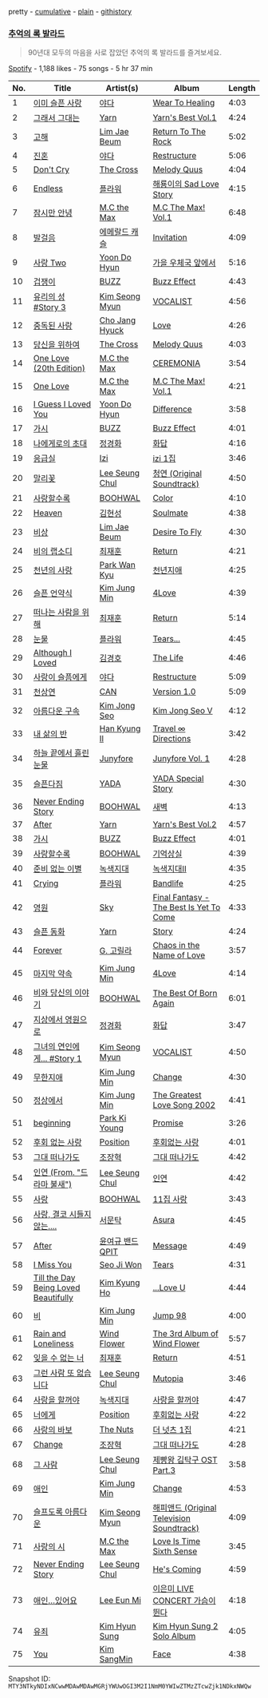 pretty - [cumulative](/playlists/cumulative/37i9dQZF1DX53hLvTvX3eQ.md) - [plain](/playlists/plain/37i9dQZF1DX53hLvTvX3eQ) - [githistory](https://github.githistory.xyz/mackorone/spotify-playlist-archive/blob/main/playlists/plain/37i9dQZF1DX53hLvTvX3eQ)

### [추억의 록 발라드](https://open.spotify.com/playlist/37i9dQZF1DX53hLvTvX3eQ)

> 90년대 모두의 마음을 사로 잡았던 추억의 록 발라드를 즐겨보세요.

[Spotify](https://open.spotify.com/user/spotify) - 1,188 likes - 75 songs - 5 hr 37 min

| No. | Title | Artist(s) | Album | Length |
|---|---|---|---|---|
| 1 | [이미 슬픈 사랑](https://open.spotify.com/track/4OKJVnIyO8KRq182dstNOI) | [야다](https://open.spotify.com/artist/3YB77fanbqqyPS7NstYpOE) | [Wear To Healing](https://open.spotify.com/album/2AnkRwvtuLl5DwmrwSRndo) | 4:03 |
| 2 | [그래서 그대는](https://open.spotify.com/track/5aVuzoktGBQRedWuHqRhLC) | [Yarn](https://open.spotify.com/artist/3226f2U0gI31nf1pUdNO8t) | [Yarn's Best Vol.1](https://open.spotify.com/album/43fHwMitZWvkOAN4aeI4jP) | 4:24 |
| 3 | [고해](https://open.spotify.com/track/1cEODRpsqyAvzQvYJnDcGu) | [Lim Jae Beum](https://open.spotify.com/artist/7cYFopPCh8aSpBHANLgLaV) | [Return To The Rock](https://open.spotify.com/album/4zDVnS4MFbmPNteEQBknoB) | 5:02 |
| 4 | [진혼](https://open.spotify.com/track/2BxUjHQRrYX82cP3wDvOTU) | [야다](https://open.spotify.com/artist/3YB77fanbqqyPS7NstYpOE) | [Restructure](https://open.spotify.com/album/6NEUkvavXv0GoJYxWPpfLp) | 5:06 |
| 5 | [Don't Cry](https://open.spotify.com/track/5wJOqoOsEqJWoHaisUpDVV) | [The Cross](https://open.spotify.com/artist/5iWp4nvZ8u0DxQjVIidCuC) | [Melody Quus](https://open.spotify.com/album/6Nb2dANlImyX56CsWHxDEW) | 4:04 |
| 6 | [Endless](https://open.spotify.com/track/1OzCTRwO4znqWZsPJZpRSt) | [플라워](https://open.spotify.com/artist/5sp44iOiTOC0lXmN8zMRaT) | [해룡이의 Sad Love Story](https://open.spotify.com/album/7KFnrJoRlzphnYp2tZefaS) | 4:15 |
| 7 | [잠시만 안녕](https://open.spotify.com/track/7fyEwJts3Fv2D4MIt5I1M9) | [M.C the Max](https://open.spotify.com/artist/3MaRWfwKpbYnkYHC5gRKYo) | [M.C The Max! Vol.1](https://open.spotify.com/album/0FPzOi7YqDtrJAqnfq3O4T) | 6:48 |
| 8 | [발걸음](https://open.spotify.com/track/7JN8HvhCflgYz0ZqZeoljj) | [에메랄드 캐슬](https://open.spotify.com/artist/7zPGoXRG2xvV99yRfzM3Yp) | [Invitation](https://open.spotify.com/album/1E1VNOZbbsnKxEpRgXP5Jd) | 4:09 |
| 9 | [사랑 Two](https://open.spotify.com/track/5EGZGkg7DuToUdEa88W2xQ) | [Yoon Do Hyun](https://open.spotify.com/artist/6KsmQPHXE3qhzNNBPSZ0eB) | [가을 우체국 앞에서](https://open.spotify.com/album/78rKb6IVqCQRpfQPBJwKTt) | 5:16 |
| 10 | [겁쟁이](https://open.spotify.com/track/6Ef8tkhiFOOFOAeaQBFqtA) | [BUZZ](https://open.spotify.com/artist/4SdXXEHKFa5NSoh10QxeN2) | [Buzz Effect](https://open.spotify.com/album/5x4zrXuHdIusSB0umnih8n) | 4:43 |
| 11 | [유리의 성 \#Story 3](https://open.spotify.com/track/578HuRRS0tFvtYhs3t8vwc) | [Kim Seong Myun](https://open.spotify.com/artist/5svaD2IpOu7m6NB8k6k1Kp) | [VOCALIST](https://open.spotify.com/album/1gtjK8tx9l5vt5QooJcy6N) | 4:56 |
| 12 | [중독된 사랑](https://open.spotify.com/track/5NtAjS4i0wEFK0lvvuSAVb) | [Cho Jang Hyuck](https://open.spotify.com/artist/7KbzPMRhUFtaSynZ4Oim5Q) | [Love](https://open.spotify.com/album/3OXMz0E7sNDCEtiB4xNNkf) | 4:26 |
| 13 | [당신을 위하여](https://open.spotify.com/track/5qTEVUFXNLwFtbwZiNiVwZ) | [The Cross](https://open.spotify.com/artist/5iWp4nvZ8u0DxQjVIidCuC) | [Melody Quus](https://open.spotify.com/album/6Nb2dANlImyX56CsWHxDEW) | 4:03 |
| 14 | [One Love \(20th Edition\)](https://open.spotify.com/track/6jg7fiZTt7tLeSXRSsAzqK) | [M.C the Max](https://open.spotify.com/artist/3MaRWfwKpbYnkYHC5gRKYo) | [CEREMONIA](https://open.spotify.com/album/2tb2AzY9uac3ND3Wf8RQPL) | 3:54 |
| 15 | [One Love](https://open.spotify.com/track/5alMW854ShjDbupOJtaNKC) | [M.C the Max](https://open.spotify.com/artist/3MaRWfwKpbYnkYHC5gRKYo) | [M.C The Max! Vol.1](https://open.spotify.com/album/0FPzOi7YqDtrJAqnfq3O4T) | 4:21 |
| 16 | [I Guess I Loved You](https://open.spotify.com/track/1w2hClDL1xH4FPZIipZ1FJ) | [Yoon Do Hyun](https://open.spotify.com/artist/6KsmQPHXE3qhzNNBPSZ0eB) | [Difference](https://open.spotify.com/album/36HKeRjDoczel62iwy3z75) | 3:58 |
| 17 | [가시](https://open.spotify.com/track/7csMuPqdOPaFKby0AoRYL5) | [BUZZ](https://open.spotify.com/artist/4SdXXEHKFa5NSoh10QxeN2) | [Buzz Effect](https://open.spotify.com/album/5x4zrXuHdIusSB0umnih8n) | 4:01 |
| 18 | [나에게로의 초대](https://open.spotify.com/track/36me6gJ2obYpfKc3YKXECM) | [정경화](https://open.spotify.com/artist/1yjdL7icFOQ3QlPReSiCfN) | [화답](https://open.spotify.com/album/47uDR8Nz6SEgOK6sKZUTld) | 4:16 |
| 19 | [응급실](https://open.spotify.com/track/5XVEx1pTUR4T7ABtXoGGxx) | [Izi](https://open.spotify.com/artist/4PPkRMbw2jIs7flJkl4okf) | [izi 1집](https://open.spotify.com/album/1KTUBQHfKhX9F2X01sqEO8) | 3:46 |
| 20 | [말리꽃](https://open.spotify.com/track/1RU6gAnZSoxAE1pYTE7cfh) | [Lee Seung Chul](https://open.spotify.com/artist/5Ecf8RR2UWFAvyeItabffF) | [청연 \(Original Soundtrack\)](https://open.spotify.com/album/51Up0SNMGyG6lWKPM7bJ5X) | 4:50 |
| 21 | [사랑할수록](https://open.spotify.com/track/30GH7aoSEBD9YmgSy83K85) | [BOOHWAL](https://open.spotify.com/artist/2LtEDRKi75vGtsfdy205jX) | [Color](https://open.spotify.com/album/5jzebpTutPXBN69mZOwzQy) | 4:10 |
| 22 | [Heaven](https://open.spotify.com/track/7uo6d7vlvaWZVeoiMCZmsN) | [김현성](https://open.spotify.com/artist/05HCRWM8qQ2JHQrciIpX8p) | [Soulmate](https://open.spotify.com/album/3FSFtyCOyHHDXbaqBsK3sa) | 4:38 |
| 23 | [비상](https://open.spotify.com/track/6YZQnBMOVFYsUERkP1BjsM) | [Lim Jae Beum](https://open.spotify.com/artist/7cYFopPCh8aSpBHANLgLaV) | [Desire To Fly](https://open.spotify.com/album/1t2xBGmp2yQKnQEdf6omH3) | 4:30 |
| 24 | [비의 랩소디](https://open.spotify.com/track/0zXc1HfRIwrf7j2vcvDAjN) | [최재훈](https://open.spotify.com/artist/5dL3HWKQaQBnqhIDsMZQBB) | [Return](https://open.spotify.com/album/4tFPCuB69IGx1YyvrhNwEV) | 4:21 |
| 25 | [천년의 사랑](https://open.spotify.com/track/29FS4aopbu0HWQ2GSFalvy) | [Park Wan Kyu](https://open.spotify.com/artist/3QUst1HlAmRuM48c5n5HSB) | [천년지애](https://open.spotify.com/album/3TQXaDuauGf8syAkPbYrex) | 4:25 |
| 26 | [슬픈 언약식](https://open.spotify.com/track/01V3UPOp55CbF598WEcsqS) | [Kim Jung Min](https://open.spotify.com/artist/3SqnTAwj36AgFDT1XVIPD8) | [4Love](https://open.spotify.com/album/6TcJ8I4bTBO8924wOksjUI) | 4:39 |
| 27 | [떠나는 사람을 위해](https://open.spotify.com/track/0dzHoRuNcbnreUXVscCnCV) | [최재훈](https://open.spotify.com/artist/5dL3HWKQaQBnqhIDsMZQBB) | [Return](https://open.spotify.com/album/4tFPCuB69IGx1YyvrhNwEV) | 5:14 |
| 28 | [눈물](https://open.spotify.com/track/4DSuNseoQlb4X4sGamoxWP) | [플라워](https://open.spotify.com/artist/5sp44iOiTOC0lXmN8zMRaT) | [Tears...](https://open.spotify.com/album/3lDr0DTjFagZN5zl3GdD7z) | 4:45 |
| 29 | [Although I Loved](https://open.spotify.com/track/4RiuKTTcuau1U7u3XdYQuP) | [김경호](https://open.spotify.com/artist/25Qd17778cR6eX2fnHBfig) | [The Life](https://open.spotify.com/album/2whTv68Bl5aELGjqok13yu) | 4:46 |
| 30 | [사랑이 슬픔에게](https://open.spotify.com/track/41IpMIfSgmj3lIsFEvlYzd) | [야다](https://open.spotify.com/artist/3YB77fanbqqyPS7NstYpOE) | [Restructure](https://open.spotify.com/album/6NEUkvavXv0GoJYxWPpfLp) | 5:09 |
| 31 | [천상연](https://open.spotify.com/track/5WQwhK2KLfWJDVDznuedLN) | [CAN](https://open.spotify.com/artist/2c1h7Xz5KxOeVuwfz8HTGQ) | [Version 1.0](https://open.spotify.com/album/1IpzCpS2L0ooCeFxRTXhko) | 5:09 |
| 32 | [아름다운 구속](https://open.spotify.com/track/5CE7Q33bONpzjgKAjRkDxv) | [Kim Jong Seo](https://open.spotify.com/artist/1Z6Sy2Tn7jFqqPAPIAVMB1) | [Kim Jong Seo Ⅴ](https://open.spotify.com/album/4eKFy8EDH3HrAU6G0AOEp3) | 4:12 |
| 33 | [내 삶의 반](https://open.spotify.com/track/0oTMCJxeuH8meBJ81cHubn) | [Han Kyung Il](https://open.spotify.com/artist/1QWsO985ZVETFz5Odn4spA) | [Travel ∞ Directions](https://open.spotify.com/album/3i1AS6MZNPsORiHrJYTHgb) | 3:42 |
| 34 | [하늘 끝에서 흘린 눈물](https://open.spotify.com/track/1REeGczWfqbhmL3Zs78d6c) | [Junyfore](https://open.spotify.com/artist/51W8NJbaiFYuFIuo5FqOUg) | [Junyfore Vol\. 1](https://open.spotify.com/album/4CrJGXadzkdSYBChVp3I7X) | 4:28 |
| 35 | [슬픈다짐](https://open.spotify.com/track/0pOYkxWC3WgpEye5funfNm) | [YADA](https://open.spotify.com/artist/3hqrD2WfonDCMuXyfl0uTB) | [YADA Special Story](https://open.spotify.com/album/0yEfxrdo0oWEEUvCGRZ2m3) | 4:30 |
| 36 | [Never Ending Story](https://open.spotify.com/track/0yamqkAFAmpdLNVcmJLSo8) | [BOOHWAL](https://open.spotify.com/artist/2LtEDRKi75vGtsfdy205jX) | [새벽](https://open.spotify.com/album/4nc43iXhWaylkGhKdVsKyH) | 4:13 |
| 37 | [After](https://open.spotify.com/track/10YIPF9BxcR2Imaobfw5Dg) | [Yarn](https://open.spotify.com/artist/3226f2U0gI31nf1pUdNO8t) | [Yarn's Best Vol.2](https://open.spotify.com/album/5ddcpuDRgCszh3fqQiayaE) | 4:57 |
| 38 | [가시](https://open.spotify.com/track/7csMuPqdOPaFKby0AoRYL5) | [BUZZ](https://open.spotify.com/artist/4SdXXEHKFa5NSoh10QxeN2) | [Buzz Effect](https://open.spotify.com/album/5x4zrXuHdIusSB0umnih8n) | 4:01 |
| 39 | [사랑할수록](https://open.spotify.com/track/5R7CMPvfSM0RdBYTFuKlDt) | [BOOHWAL](https://open.spotify.com/artist/2LtEDRKi75vGtsfdy205jX) | [기억상실](https://open.spotify.com/album/6fQp1ErGeFDBpDXJjkWgsF) | 4:39 |
| 40 | [준비 없는 이별](https://open.spotify.com/track/7CSmwiPhtzLt03ZiLCGmlv) | [녹색지대](https://open.spotify.com/artist/7fi5KGkFM55KpMQ80TsAhn) | [녹색지대Ⅱ](https://open.spotify.com/album/2XfaQQmsFw92v1kooahFxg) | 4:35 |
| 41 | [Crying](https://open.spotify.com/track/0TuU81Gdgr7fc8w0Ztt2iO) | [플라워](https://open.spotify.com/artist/5sp44iOiTOC0lXmN8zMRaT) | [Bandlife](https://open.spotify.com/album/7lHhvMAK71MO4p94IZ5x3b) | 4:25 |
| 42 | [영원](https://open.spotify.com/track/7Fi8gr20s1CngYWJFUL27m) | [Sky](https://open.spotify.com/artist/0NevTvfjHPhYiQrogBXrqj) | [Final Fantasy \-The Best Is Yet To Come](https://open.spotify.com/album/5iIizqydJAR7YYItY7kSwe) | 4:33 |
| 43 | [슬픈 동화](https://open.spotify.com/track/1IpOlgbX2B8QB0GnT8DUP1) | [Yarn](https://open.spotify.com/artist/3226f2U0gI31nf1pUdNO8t) | [Story](https://open.spotify.com/album/3R14DVB66J9xkdzQiaDRGj) | 4:24 |
| 44 | [Forever](https://open.spotify.com/track/3DzzBD3RoBWZaNWCmJyTVw) | [G\. 고릴라](https://open.spotify.com/artist/1nEP0V9Zqiwdm5W1Vg5dpL) | [Chaos in the Name of Love](https://open.spotify.com/album/0H38zdnhKGgNC7xc3iACF4) | 3:57 |
| 45 | [마지막 약속](https://open.spotify.com/track/7uaTKyXRjGCFpNDRsdVYC9) | [Kim Jung Min](https://open.spotify.com/artist/3SqnTAwj36AgFDT1XVIPD8) | [4Love](https://open.spotify.com/album/6TcJ8I4bTBO8924wOksjUI) | 4:14 |
| 46 | [비와 당신의 이야기](https://open.spotify.com/track/4YvWV2TfZkrUYS6Th28iKB) | [BOOHWAL](https://open.spotify.com/artist/2LtEDRKi75vGtsfdy205jX) | [The Best Of Born Again](https://open.spotify.com/album/4rvxxZJ12vnJgPLCsIM2AN) | 6:01 |
| 47 | [지상에서 영원으로](https://open.spotify.com/track/4bEnSLRsxT4QrNFGAzJUoE) | [정경화](https://open.spotify.com/artist/1yjdL7icFOQ3QlPReSiCfN) | [화답](https://open.spotify.com/album/47uDR8Nz6SEgOK6sKZUTld) | 3:47 |
| 48 | [그녀의 연인에게..\. \#Story 1](https://open.spotify.com/track/4uNF79VtjMAbnpQKCPn5Oz) | [Kim Seong Myun](https://open.spotify.com/artist/5svaD2IpOu7m6NB8k6k1Kp) | [VOCALIST](https://open.spotify.com/album/1gtjK8tx9l5vt5QooJcy6N) | 4:50 |
| 49 | [무한지애](https://open.spotify.com/track/65wO72NHw8YmV6Il8je0Ml) | [Kim Jung Min](https://open.spotify.com/artist/3SqnTAwj36AgFDT1XVIPD8) | [Change](https://open.spotify.com/album/1qfwLENLIMv3t3m6Rcnf7n) | 4:30 |
| 50 | [정상에서](https://open.spotify.com/track/03W1W2txKt53LhfiRFyjas) | [Kim Jung Min](https://open.spotify.com/artist/3SqnTAwj36AgFDT1XVIPD8) | [The Greatest Love Song 2002](https://open.spotify.com/album/6FQufulNo3K8qdln60tudg) | 4:41 |
| 51 | [beginning](https://open.spotify.com/track/2BtlbxJF9yfPNbza29VmoR) | [Park Ki Young](https://open.spotify.com/artist/2wAjuE3pVtauK8ZQ2p4SXN) | [Promise](https://open.spotify.com/album/5teS918UxfihkdCYzHIwde) | 3:26 |
| 52 | [후회 없는 사랑](https://open.spotify.com/track/7jJJ1aqT1X9v9J3ewsZGTd) | [Position](https://open.spotify.com/artist/46Bj2frkvUzqJUwcSx24Wo) | [후회없는 사랑](https://open.spotify.com/album/0oobbKF8G4QGUA7jXyP9MO) | 4:01 |
| 53 | [그대 떠나가도](https://open.spotify.com/track/4HiTlyjhC6SW6SQDJ5sVPo) | [조장혁](https://open.spotify.com/artist/3Zr4ycz7Z2A4stxubPqyJY) | [그대 떠나가도](https://open.spotify.com/album/1whdmxp3Yr9SDL3D9QYpKx) | 4:42 |
| 54 | [인연 \(From\. "드라마 불새"\)](https://open.spotify.com/track/7GXXYo4xfARIJeNOu9a2Se) | [Lee Seung Chul](https://open.spotify.com/artist/5Ecf8RR2UWFAvyeItabffF) | [인연](https://open.spotify.com/album/4tNYcoG7KmE4toxCvnHKQA) | 4:42 |
| 55 | [사랑](https://open.spotify.com/track/5ojeUUgIkneFIQbZVRFOjO) | [BOOHWAL](https://open.spotify.com/artist/2LtEDRKi75vGtsfdy205jX) | [11집 사랑](https://open.spotify.com/album/3s1SOGif1DK6FN65K1bBvv) | 3:43 |
| 56 | [사랑, 결코 시들지 않는....](https://open.spotify.com/track/0DXhrYTbsMhFBKiqmDtkd7) | [서문탁](https://open.spotify.com/artist/190lOeScMz8R14WxvV5iq6) | [Asura](https://open.spotify.com/album/5TlUHsL9fB3jtCQ6rmIIG2) | 4:45 |
| 57 | [After](https://open.spotify.com/track/0ylDYwQ4OUSUtgZT00C13L) | [윤여규 밴드 QPIT](https://open.spotify.com/artist/6tZ7CxKeqb5RBSXiUGX7xW) | [Message](https://open.spotify.com/album/3gbGVHqtFpZIQ6NHAqip3E) | 4:49 |
| 58 | [I Miss You](https://open.spotify.com/track/2Yhvs1vHJ68Vmn8m2Xj7h6) | [Seo Ji Won](https://open.spotify.com/artist/4TBgwwFdWe205WGBPIuiPZ) | [Tears](https://open.spotify.com/album/1z3z64S2jYWOInW3doGOgb) | 4:31 |
| 59 | [Till the Day Being Loved Beautifully](https://open.spotify.com/track/3mP6m44SSixAnpOsoMDdhk) | [Kim Kyung Ho](https://open.spotify.com/artist/15Tra1ytu0naoNByIhZArl) | [...Love U](https://open.spotify.com/album/4ltA3801NArBlcYgeknez6) | 4:44 |
| 60 | [비](https://open.spotify.com/track/5JsbkkkTvdpwUwgzRqXGca) | [Kim Jung Min](https://open.spotify.com/artist/3SqnTAwj36AgFDT1XVIPD8) | [Jump 98](https://open.spotify.com/album/2FCiya0BoBE8N9suHW6AuE) | 4:00 |
| 61 | [Rain and Loneliness](https://open.spotify.com/track/0ISV9hsOufvKJBIRYCiLW5) | [Wind Flower](https://open.spotify.com/artist/7qx0Y8C5Lper7nciLNc8TD) | [The 3rd Album of Wind Flower](https://open.spotify.com/album/68jkWREdaIkNZYUXVAJ1W4) | 5:57 |
| 62 | [잊을 수 없는 너](https://open.spotify.com/track/1WVQiyxTzomwFW2cDWfjkC) | [최재훈](https://open.spotify.com/artist/5dL3HWKQaQBnqhIDsMZQBB) | [Return](https://open.spotify.com/album/4tFPCuB69IGx1YyvrhNwEV) | 4:51 |
| 63 | [그런 사람 또 없습니다](https://open.spotify.com/track/5MGZPn7QWGD3DTmPyrpj79) | [Lee Seung Chul](https://open.spotify.com/artist/5Ecf8RR2UWFAvyeItabffF) | [Mutopia](https://open.spotify.com/album/4ybqL6fP7aAL7vPKIOr9Lh) | 3:46 |
| 64 | [사랑을 할꺼야](https://open.spotify.com/track/0FfuKhRBu7rHJq1AYoEZXu) | [녹색지대](https://open.spotify.com/artist/7fi5KGkFM55KpMQ80TsAhn) | [사랑을 할꺼야](https://open.spotify.com/album/5XWRjRJ5Q9Q6UE34EuUiQU) | 4:47 |
| 65 | [너에게](https://open.spotify.com/track/0IgfoHD9IeSdOWYN3kwh19) | [Position](https://open.spotify.com/artist/46Bj2frkvUzqJUwcSx24Wo) | [후회없는 사랑](https://open.spotify.com/album/0oobbKF8G4QGUA7jXyP9MO) | 4:22 |
| 66 | [사랑의 바보](https://open.spotify.com/track/3wYDgvDi82GUU1NPy2roYp) | [The Nuts](https://open.spotify.com/artist/56NKtypwi90dIOb5ZQZwHb) | [더 넛츠 1집](https://open.spotify.com/album/5H4enzwKTdOaPPNvb9W1lf) | 4:21 |
| 67 | [Change](https://open.spotify.com/track/4QBK8zyiYAkxbg5dgKdFoy) | [조장혁](https://open.spotify.com/artist/3Zr4ycz7Z2A4stxubPqyJY) | [그대 떠나가도](https://open.spotify.com/album/1whdmxp3Yr9SDL3D9QYpKx) | 4:28 |
| 68 | [그 사람](https://open.spotify.com/track/6ad1hOruGyvnNvIk53VgmD) | [Lee Seung Chul](https://open.spotify.com/artist/5Ecf8RR2UWFAvyeItabffF) | [제빵왕 김탁구 OST Part.3](https://open.spotify.com/album/4aNwPS4cpqI4O5aMQPn6pH) | 3:58 |
| 69 | [애인](https://open.spotify.com/track/5Knh039ggOPsb9JZ50retD) | [Kim Jung Min](https://open.spotify.com/artist/3SqnTAwj36AgFDT1XVIPD8) | [Change](https://open.spotify.com/album/1qfwLENLIMv3t3m6Rcnf7n) | 4:53 |
| 70 | [슬프도록 아름다운](https://open.spotify.com/track/21leGkMoq1C97wE89Jyql2) | [Kim Seong Myun](https://open.spotify.com/artist/5svaD2IpOu7m6NB8k6k1Kp) | [해피앤드 \(Original Television Soundtrack\)](https://open.spotify.com/album/6dPKrBrP9opxdHwKnJErV4) | 4:09 |
| 71 | [사랑의 시](https://open.spotify.com/track/6K60nJi0wMt6XcPvhGbQLP) | [M.C the Max](https://open.spotify.com/artist/3MaRWfwKpbYnkYHC5gRKYo) | [Love Is Time Sixth Sense](https://open.spotify.com/album/6VjZu0I92vdfh4dGEP9qCQ) | 3:45 |
| 72 | [Never Ending Story](https://open.spotify.com/track/6Qa7ooyOGYyf9oHA0I9Ay3) | [Lee Seung Chul](https://open.spotify.com/artist/5Ecf8RR2UWFAvyeItabffF) | [He's Coming](https://open.spotify.com/album/79G1oGLZPcyQAyPBRb8HJi) | 4:59 |
| 73 | [애인…있어요](https://open.spotify.com/track/4hDdZkmUuBiM8mQSGXeY75) | [Lee Eun Mi](https://open.spotify.com/artist/57Rbh9mF8Peu1jOPRawGHW) | [이은미 LIVE CONCERT 가슴이 뛴다](https://open.spotify.com/album/2zFdzuOnmYvh9fKJgRpOIm) | 4:18 |
| 74 | [유죄](https://open.spotify.com/track/50JJRvyBQRF0wXfXYQ5U3B) | [Kim Hyun Sung](https://open.spotify.com/artist/2OlQF7o8Cos9ruBAYxfy7I) | [Kim Hyun Sung 2 Solo Album](https://open.spotify.com/album/333rXQab40GUjauLGmMPuD) | 4:05 |
| 75 | [You](https://open.spotify.com/track/532BkP20KoyCq7ehziah0N) | [Kim SangMin](https://open.spotify.com/artist/1qUM2ze6aqsBM8eIUDJlqo) | [Face](https://open.spotify.com/album/5DKVM7qALIPE2dsiPP6spX) | 4:38 |

Snapshot ID: `MTY3NTkyNDIxNCwwMDAwMDAwMGRjYWUwOGI3M2I1NmM0YWIwZTMzZTcwZjk1NDkxNWQw`
